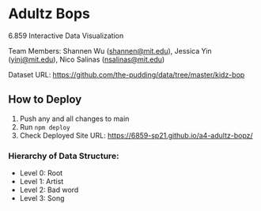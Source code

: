 # Adultz Bops
6.859 Interactive Data Visualization

Team Members: Shannen Wu ([shannen@mit.edu](shannen@mit.edu)), Jessica Yin ([yinj@mit.edu](yinj@mit.edu)), Nico Salinas ([nsalinas@mit.edu](nsalinas@mit.edu))

Dataset URL: https://github.com/the-pudding/data/tree/master/kidz-bop

## How to Deploy
1. Push any and all changes to main
2. Run `npm deploy`
3. Check Deployed Site URL: https://6859-sp21.github.io/a4-adultz-bopz/

### Hierarchy of Data Structure:
- Level 0: Root
- Level 1: Artist
- Level 2: Bad word
- Level 3: Song